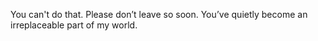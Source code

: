 You can't do that.
Please don’t leave so soon. You’ve quietly become an irreplaceable part of my world.
